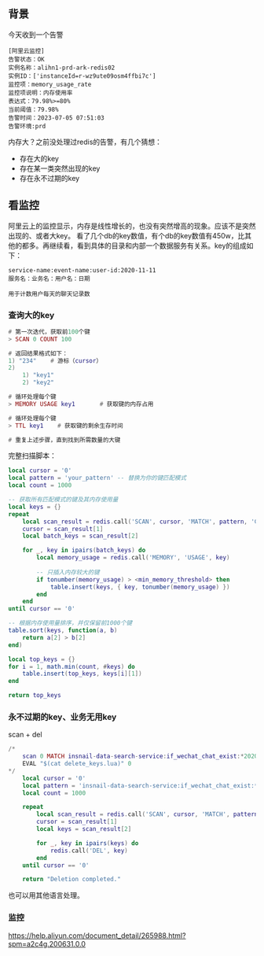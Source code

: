 ## 背景
今天收到一个告警
```
[阿里云监控]
告警状态：OK
实例名称：alihn1-prd-ark-redis02
实例ID：['instanceId=r-wz9ute09osm4ffbi7c']
监控项：memory_usage_rate
监控项说明：内存使用率
表达式：79.98%>=80%
当前阈值：79.98%
告警时间：2023-07-05 07:51:03
告警环境:prd
```
内存大？之前没处理过redis的告警，有几个猜想：
* 存在大的key
* 存在某一类突然出现的key
* 存在永不过期的key

## 看监控
阿里云上的监控显示，内存是线性增长的，也没有突然增高的现象。应该不是突然出现的、或者大key。
看了几个db的key数值，有个db的key数值有450w，比其他的都多。再继续看，看到具体的目录和内部一个数据服务有关系。key的组成如下：
```
service-name:event-name:user-id:2020-11-11
服务名：业务名：用户名：日期

用于计数用户每天的聊天记录数
```
### 查询大的key
```lua
# 第一次迭代，获取前100个键
> SCAN 0 COUNT 100

# 返回结果格式如下：
1) "234"    # 游标（cursor）
2) 
    1) "key1"
    2) "key2"

# 循环处理每个键
> MEMORY USAGE key1       # 获取键的内存占用

# 循环处理每个键
> TTL key1    # 获取键的剩余生存时间

# 重复上述步骤，直到找到所需数量的大键
```
完整扫描脚本：
```lua
local cursor = '0'
local pattern = 'your_pattern' -- 替换为你的键匹配模式
local count = 1000

-- 获取所有匹配模式的键及其内存使用量
local keys = {}
repeat
    local scan_result = redis.call('SCAN', cursor, 'MATCH', pattern, 'COUNT', count)
    cursor = scan_result[1]
    local batch_keys = scan_result[2]

    for _, key in ipairs(batch_keys) do
        local memory_usage = redis.call('MEMORY', 'USAGE', key)
        
        -- 只插入内存较大的键
        if tonumber(memory_usage) > <min_memory_threshold> then
            table.insert(keys, { key, tonumber(memory_usage) })
        end
    end
until cursor == '0'

-- 根据内存使用量排序，并仅保留前1000个键
table.sort(keys, function(a, b)
    return a[2] > b[2]
end)

local top_keys = {}
for i = 1, math.min(count, #keys) do
    table.insert(top_keys, keys[i][1])
end

return top_keys
```
### 永不过期的key、业务无用key
scan + del
```lua
/* 
    scan 0 MATCH insnail-data-search-service:if_wechat_chat_exist:*2020-11-11 count 1000
    EVAL "$(cat delete_keys.lua)" 0
*/
    local cursor = '0'
    local pattern = 'insnail-data-search-service:if_wechat_chat_exist:*2020*'
    local count = 1000

    repeat
        local scan_result = redis.call('SCAN', cursor, 'MATCH', pattern, 'COUNT', count)
        cursor = scan_result[1]
        local keys = scan_result[2]

        for _, key in ipairs(keys) do
            redis.call('DEL', key)
        end
    until cursor == '0'

    return "Deletion completed."
```
也可以用其他语言处理。

### 监控
https://help.aliyun.com/document_detail/265988.html?spm=a2c4g.200631.0.0
